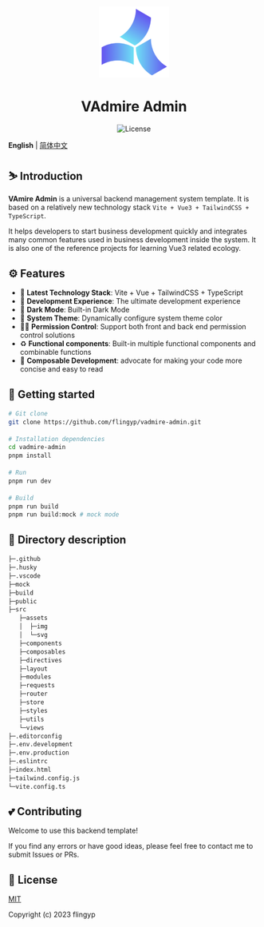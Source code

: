 <div align="center">
    <a href="https://github.com/flingyp/vadmire-admin">
        <img alt="VAdmin Logo" width="140" src="./public/logo.svg">
    </a>
</div>

<div align="center">
    <h1>VAdmire Admin</h1>
    <div align="center">
        <img src="https://img.shields.io/github/license/flingyp/vadmire-admin" alt="License" />
    </div>
</div>

**English** | [简体中文](https://github.com/flingyp/vadmire-admin/blob/main/README.zh-CN.md)

## ⛷️ Introduction

**VAmire Admin** is a universal backend management system template. It is based on a relatively new technology stack `Vite + Vue3 + TailwindCSS + TypeScript`. 

It helps developers to start business development quickly and integrates many common features used in business development inside the system. It is also one of the reference projects for learning Vue3 related ecology.

## ⚙️ Features

- 💪 **Latest Technology Stack**: Vite + Vue + TailwindCSS + TypeScript
- 🚀 **Development Experience**: The ultimate development experience
- 🌛 **Dark Mode**: Built-in Dark Mode
- 🌿 **System Theme**: Dynamically configure system theme color
- 🏄‍♂️ **Permission Control**: Support both front and back end permission control solutions
- ♻️ **Functional components**: Built-in multiple functional components and combinable functions
- 🎇 **Composable Development**: advocate for making your code more concise and easy to read

## 👣 Getting started

```sh
# Git clone
git clone https://github.com/flingyp/vadmire-admin.git

# Installation dependencies
cd vadmire-admin
pnpm install

# Run
pnpm run dev

# Build
pnpm run build 
pnpm run build:mock # mock mode
```

## 🙌 Directory description

```sh
├─.github
├─.husky
├─.vscode
├─mock
├─build
├─public
├─src
   ├─assets
   │  ├─img
   │  └─svg
   ├─components
   ├─composables
   ├─directives
   ├─layout
   ├─modules
   ├─requests
   ├─router  
   ├─store
   ├─styles
   ├─utils
   └─views
├─.editorconfig
├─.env.development
├─.env.production
├─.eslintrc
├─index.html
├─tailwind.config.js
└─vite.config.ts
```

## 💕 Contributing

Welcome to use this backend template! 

If you find any errors or have good ideas, please feel free to contact me to submit Issues or PRs.

## 📑 License

[MIT](https://github.com/flingyp/vadmire-admin/blob/main/LICENSE)

Copyright (c) 2023 flingyp
